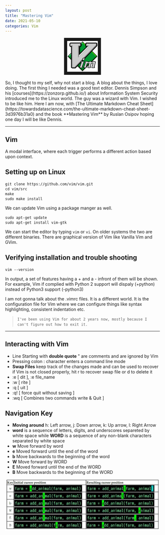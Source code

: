 ```yaml
---
layout: post
title: "Mastering Vim"
date: 2021-05-10
categories: Vim
---
```


<p align="center">
<!--- <img src="https://miro.medium.com/max/1022/0*6ve47nqg93ZzZxws.png" width="100" height="100" border="10"/> --->
<img src="/assets/firstblog/VIM.png" width="100" height="100" border="10"/>
</p>
So, I thought to my self, why not start a blog. A blog about the things, I love doing. The first thing I needed was a good text editor. Dennis Simpson and his [courses](https://zonzorp.github.io/) about Information System Security introduced me to the Linux world. The guy was a wizard with Vim. I wished to be like him. Here I am now, with [The Ultimate Markdown Cheat Sheet](https://towardsdatascience.com/the-ultimate-markdown-cheat-sheet-3d3976b31a0) and the book **Mastering Vim** by Ruslan Osipov hoping one day I will be like Dennis.

***
## Vim
A modal interface, where each trigger performs a different action based upon context. 

## Setting up on Linux
```
git clone https://github.com/vim/vim.git
cd vim/src
make
sudo make install
```
We can update Vim using a package manger as well.
```
sudo apt-get update
sudo apt-get install vim-gtk
```
We can start the editor by typing `vim` or `vi`. On older systems the two are different binaries. There are graphical version of Vim like Vanilla Vim and GVim. 
## Verifying installation and trouble shooting
```
vim --version
```
In output, a set of features having a + and a - infront of them will be shown. For example, Vim if complied with Python 2 support will dispaly (+python) instead of Python3 support (-python3)

I am not gonna talk about the .vimrc files. It is a different world. It is the configuration file for Vim where we can configure things like syntax highlighting, consistent indentation etc.
>`I've been using Vim for about 2 years now, mostly because I can't figure out how to exit it.`

***
 
## Interacting with Vim
* Line Starting with **double quote** " are comments and are ignored by Vim
* Pressing colon : character enters a command line mode     
* **Swap Files** keep track of the changes made and can be used to recover if Vim is not closed properly, hit r to recover swap file or d to delete it
* :e [ dit ], :e file_name
* :w [ rite ]
* :q [ uit ]
* :q! [ force quit without saving ] 
* :wq [ Combines two commands write & Quit ]

## Navigation Key
* **Moving around** h: Left arrow, j: Down arrow, k: Up arrow, l: Right Arrow
* **word** is a sequence of letters, digits, and underscores separeted by white space while **WORD** is a sequence of any non-blank characters separated by white space
* **w** Move forward by word
* **e** Moved forward until the end of the word
* **b** Move backwards to the beginning of the word
* **W** Move forward by WORD
* **E** Moved forward until the end of the WORD
* **B** Move backwards to the beginning of the WORD

![Navigation](/assets/firstblog/navigation.jpg)